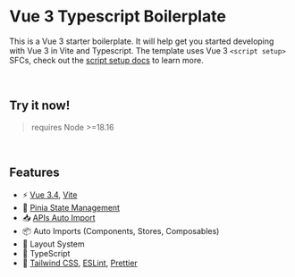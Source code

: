 # Vue 3 Typescript Boilerplate

This is a Vue 3 starter boilerplate. It will help get you started developing with Vue 3 in Vite and Typescript. The template uses Vue 3 `<script setup>` SFCs, check out the [script setup docs](https://v3.vuejs.org/api/sfc-script-setup.html#sfc-script-setup) to learn more.

<br/>

## Try it now!

> requires Node >=18.16

<br/>

## Features

- ⚡️ [Vue 3.4](https://vuejs.org/), [Vite](https://vitejs.dev/)
- 🍍 [Pinia State Management](https://pinia.vuejs.org/)
- 📥 [APIs Auto Import](https://vuejs.org/api/)
- 📦 Auto Imports (Components, Stores, Composables)
- 📑 Layout System
- 🦾 TypeScript
- 🎨 [Tailwind CSS](https://tailwindcss.com/), [ESLint](https://eslint.org/), [Prettier](https://prettier.io/)
